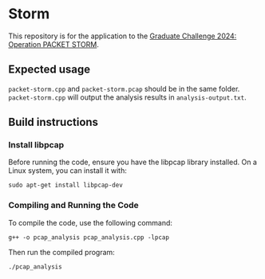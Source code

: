 # Storm
This repository is for the application to the [Graduate Challenge 2024: Operation PACKET STORM]((https://www.coretechsec.com/operation-packet-storm)).

## Expected usage

`packet-storm.cpp` and `packet-storm.pcap` should be in the same folder. `packet-storm.cpp` will output the analysis results in `analysis-output.txt`.

## Build instructions

### Install libpcap

Before running the code, ensure you have the libpcap library installed. On a Linux system, you can install it with:

`sudo apt-get install libpcap-dev`

### Compiling and Running the Code

To compile the code, use the following command:

`g++ -o pcap_analysis pcap_analysis.cpp -lpcap`

Then run the compiled program:

`./pcap_analysis`
